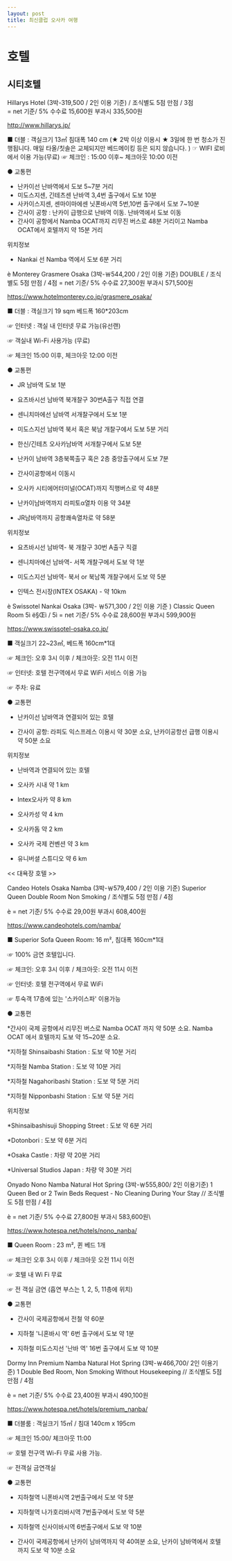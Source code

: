 ```yaml
---
layout: post
title: 최신클럽 오사카 여행
---
```


<h1>호텔</h1>

<h2>시티호텔</h2>

Hillarys Hotel (3박-319,500 / 2인 이용 기준) / 조식별도 5점 만점 / 3점   
	= net 기준/ 5% 수수료 15,600원 부과시 335,500원

http://www.hillarys.jp/

■ 더블 : 객실크기 13㎡  침대폭 140 cm (★ 2박 이상 이용시 ★ 3일에 한 번 청소가 진행됩니다. 매일 타올/칫솔은 교체되지만 베드메이킹 등은 되지 않습니다. )
☞ WIFI 로비에서  이용 가능(무료)
☞ 체크인 : 15:00 이후~ 체크아웃 10:00 이전

●  교통편
* 난카이선 난바역에서 도보 5~7분 거리
* 미도스지센, 긴테츠센 난바역 3,4번 출구에서 도보 10분
* 사카이스지센, 센마이마에센 닛폰바시역 5번,10번 출구에서 도보 7~10분
* 간사이 공항 : 난카이 급행으로 난바역 이동. 난바역에서 도보 이동
* 간사이 공항에서 Namba OCAT까지 리무진 버스로 48분 거리이고 Namba OCAT에서 호텔까지 약 15분 거리

위치정보
* Nankai 선 Namba 역에서 도보 6분 거리

 

 

è  Monterey Grasmere Osaka (3박-￦544,200 / 2인 이용 기준) DOUBLE / 조식별도 5점 만점 / 4점 = net 기준/ 5% 수수료 27,300원 부과시 571,500원

https://www.hotelmonterey.co.jp/grasmere_osaka/

■ 더블 : 객실크기 19 sqm 베드폭 160*203cm

☞ 인터넷 : 객실 내 인터넷 무료 가능(유선랜) 

☞ 객실내 Wi-Fi 사용가능 (무료) 

☞ 체크인 15:00 이후, 체크아웃 12:00 이전 

● 교통편

* JR 남바역 도보 1분

* 요츠바시선 남바역 북개찰구 30번A출구 직접 연결

* 센니치마에선 남바역 서개찰구에서 도보 1분

* 미도스지선 남바역 북서 혹은 북남 개찰구에서 도보 5분 거리

* 한신/긴테츠 오사카남바역 서개찰구에서 도보 5분

* 난카이 남바역 3층북쪽출구 혹은 2층 중앙출구에서 도보 7분

* 간사이공항에서 이동시

- 오사카 시티에어터미널(OCAT)까지 직행버스로 약 48분

- 난카이남바역까지 라피토α열차 이용 약 34분

- JR남바역까지 공항쾌속열차로 약 58분

위치정보

* 요츠바시선 남바역- 북 개찰구 30번 A출구 직결

* 센니치마에선 남바역- 서쪽 개찰구에서 도보 약 1분

* 미도스지선 남바역- 북서 or 북남쪽 개찰구에서 도보 약 5분

* 인텍스 전시장(INTEX OSAKA) - 약 10km

 

 

è  Swissotel Nankai Osaka (3박- ￦571,300 / 2인 이용 기준 ) Classic Queen Room 5ì  ë§Œì  / 5ì    = net 기준/ 5% 수수료 28,600원 부과시 599,900원

https://www.swissotel-osaka.co.jp/

■ 객실크기 22~23㎡, 베드폭 160cm*1대

☞ 체크인: 오후 3시 이후 / 체크아웃: 오전 11시 이전

☞ 인터넷: 호텔 전구역에서 무료 WiFi 서비스 이용 가능 

☞ 주차: 유료

● 교통편

* 난카이선 남바역과 연결되어 있는 호텔

* 간사이 공항: 라피도 익스프레스 이용시 약 30분 소요, 난카이공항선 급행 이용시 약 50분 소요

위치정보

* 난바역과 연결되어 있는 호텔

* 오사카 시내 약 1 km

* Intex오사카 약 8 km

* 오사카성 약 4 km

* 오사카돔 약 2 km

* 오사카 국제 컨벤션 약 3 km

* 유니버셜 스튜디오 약 6 km

 

 

<< 대욕장 호텔 >>

 

Candeo Hotels Osaka Namba (3박-￦579,400 / 2인 이용 기준)  Superior Queen Double Room Non Smoking / 조식별도 5점 만점 / 4점

è  = net 기준/ 5% 수수료 29,00원 부과시 608,400원

https://www.candeohotels.com/namba/

■ Superior Sofa Queen Room: 16 m², 침대폭 160cm*1대

☞ 100% 금연 호텔입니다. 

☞ 체크인: 오후 3시 이후 / 체크아웃: 오전 11시 이전

☞ 인터넷: 호텔 전구역에서 무료 WiFi

☞ 투숙객 17층에 있는 '스카이스파' 이용가능

● 교통편

*간사이 국제 공항에서 리무진 버스로 Namba OCAT 까지 약 50분 소요. Namba OCAT 에서 호텔까지 도보 약 15~20분 소요.

*지하철 Shinsaibashi Station : 도보 약 10분 거리

*지하철 Namba Station : 도보 약 10분 거리

*지하철 Nagahoribashi Station : 도보 약 5분 거리

*지하철 Nipponbashi Station : 도보 약 5분 거리

위치정보

*Shinsaibashisuji Shopping Street : 도보 약 6분 거리

*Dotonbori : 도보 약 6분 거리

*Osaka Castle : 차량 약 20분 거리

*Universal Studios Japan : 차량 약 30분 거리

 

 

Onyado Nono Namba Natural Hot Spring (3박-￦555,800/ 2인 이용기준) 1 Queen Bed or 2 Twin Beds Request - No Cleaning During Your Stay // 조식별도 5점 만점 / 4점  

è  = net 기준/ 5% 수수료 27,800원 부과시 583,600원\

https://www.hotespa.net/hotels/nono_nanba/

■ Queen Room : 23 m², 퀸 베드 1개

☞ 체크인 오후 3시 이후 / 체크아웃 오전 11시 이전

☞ 호텔 내 Wi Fi 무료

☞ 전 객실 금연 (흡연 부스는 1, 2, 5, 11층에 위치)

● 교통편

* 간사이 국제공항에서 전철 약 60분

* 지하철 '니혼바시 역' 6번 출구에서 도보 약 1분

* 지하철 미도스지선 '난바 역' 16번 출구에서 도보 약 10분

 

 

Dormy Inn Premium Namba Natural Hot Spring  (3박-￦466,700/ 2인 이용기준)  1 Double Bed Room, Non Smoking Without Housekeeping // 조식별도 5점 만점 / 4점

è  = net 기준/ 5% 수수료 23,400원 부과시 490,100원

https://www.hotespa.net/hotels/premium_nanba/

■ 더블룸 : 객실크기 15㎡ / 침대 140cm x 195cm

☞ 체크인 15:00/ 체크아웃 11:00

☞ 호텔 전구역 Wi-Fi 무료 사용 가능.

☞ 전객실 금연객실

● 교통편

* 지하철역 니폰바시역 2번출구에서 도보 약 5분

* 지하철역 나가호리바시역 7번출구에서 도보 약 5분

* 지하철역 신사이바시역 6번출구에서 도보 약 10분

* 간사이 국제공항에서 난카이 남바역까지 약 40여분 소요, 난카이 남바역에서 호텔까지 도보 약 10분 소요

 